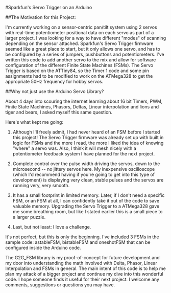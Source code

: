 #Sparkfun's Servo Trigger on an Arduino

##The Motivation for this Project:

I'm currently working on a sensor-centric pan/tilt system using 2 servos with real-time potentiometer positional data on each servo as part of a larger project. I was looking for a way to have different "modes" of scanning depending on the sensor attached.  Sparkfun's Servo Trigger firmware seemed like a great place to start, but it only allows one servo, and has to be configured by a series of jumpers, pushbuttons and potentiometers. I've written this code to add another servo to the mix and allow for software configuration of the different Finite State Machines (FSMs). The Servo Trigger is based on the ATTiny84, so the Timer 1 code and some pin assignments had to be modified to work on the ATMega328 to get the appropriate 50Hz frequency for hobby servos. 

##Why not just use the Arduino Servo Library?

About 4 days into scouring the internet learning about 16 bit Timers, PWM, Finite State Machines, Phasors, Deltas, Linear interpolation and lions and tiger and bears, I asked myself this same question.  

Here's what kept me going:    

1) Although I'll freely admit, I had never heard of an FSM before I started this project! The Servo Trigger firmware was already set up with built in logic for FSMs and the more I read, the more I liked the idea of knowing "where" a servo was.  Also, I think it will mesh nicely with a potentiometer feedback system I have planned for the next project.   

2) Complete control over the pulse width driving the servos, down to the microsecond --  no jittery servos here.  My inexpensive oscilloscope (which I'd recommend having if you're going to get into this type of development) is displaying very clean, stable pulses and the servos are running very, very smooth.

3) It has a small footprint in limited memory.  Later, if I don't need a specific FSM, or an FSM at all, I can confidently take it out of the code to save valuable memory.  Upgrading the Servo Trigger to a ATMega328 gave me some breathing room, but like I stated earlier this is a small piece to a larger puzzle.

4) Last, but not least: I love a challenge.

It's not perfect, but this is only the beginning. I've included 3 FSMs in the sample code: astableFSM, bistableFSM and oneshotFSM that can be configured inside the Arduino code.

The G2G_FSM library is my proof-of-concept for future development and my door into understanding the math involved with Delta, Phasor, Linear Interpolation and FSMs in general. The main intent of this code is to help me plan my attack of a bigger project and continue my dive into this wonderful code. I hope someone finds it useful for their next project.  I welcome any comments, suggestions or questions you may have.
